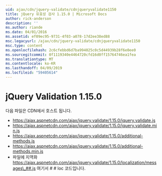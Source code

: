 ```yaml
---
uid: ajax/cdn/jquery-validate/cdnjqueryvalidate1150
title: jQuery 유효성 검사 1.15.0 | Microsoft Docs
author: rick-anderson
description: ''
ms.author: riande
ms.date: 04/01/2016
ms.assetid: ef09ec95-9731-4f03-a078-17d2ee38ed88
msc.legacyurl: /ajax/cdn/jquery-validate/cdnjqueryvalidate1150
msc.type: content
ms.openlocfilehash: 2c6cfebbd6d7ba994025c0c5d44939b28f6e0ee0
ms.sourcegitcommit: 0f1119340e4464720cfd16d0ff15764746ea1fea
ms.translationtype: MT
ms.contentlocale: ko-KR
ms.lasthandoff: 04/09/2019
ms.locfileid: "59405614"
---
```

# <a name="jquery-validation-1150"></a>jQuery Validation 1.15.0

다음 파일은 CDN에서 호스트 됩니다.

- https://ajax.aspnetcdn.com/ajax/jquery.validate/1.15.0/jquery.validate.js
- https://ajax.aspnetcdn.com/ajax/jquery.validate/1.15.0/jquery.validate.min.js
- https://ajax.aspnetcdn.com/ajax/jquery.validate/1.15.0/additional-methods.js
- https://ajax.aspnetcdn.com/ajax/jquery.validate/1.15.0/additional-methods.min.js
- 파일에 지역화 https://ajax.aspnetcdn.com/ajax/jquery.validate/1.15.0/localization/messages\_##.js 여기서 # # loc 코드입니다.

